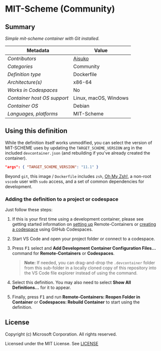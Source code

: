 # MIT-Scheme (Community)

## Summary

*Simple mit-scheme container with Git installed.*

| Metadata | Value |  
|----------|-------|
| *Contributors* | [Aisuko](https://github.com/Aisuko) |
| *Categories* | Community |
| *Definition type* | Dockerfile |
| *Architecture(s)* | x86-64 |
| *Works in Codespaces* | No |
| *Container host OS support* | Linux, macOS, Windows |
| *Container OS* | Debian |
| *Languages, platforms* | MIT-Scheme |

## Using this definition

While the definition itself works unmodified, you can select the version of MIT-SCHEME uses by updating the `TARGET_SCHEME_VERSION` arg in the included `devcontainer.json` (and rebuilding if you've already created the container).

```json
"args": { "TARGET_SCHEME_VERSION": "11.1" }
```

Beyond `git`, this image / `Dockerfile` includes `zsh`, [Oh My Zsh!](https://ohmyz.sh/), a non-root `vscode` user with `sudo` access, and a set of common dependencies for development.

### Adding the definition to a project or codespace

Just follow these steps:

1. If this is your first time using a development container, please see getting started information on [setting up](https://aka.ms/vscode-remote/containers/getting-started) Remote-Containers or [creating a codespace](https://aka.ms/ghcs-open-codespace) using GitHub Codespaces.

2. Start VS Code and open your project folder or connect to a codespace.

3. Press <kbd>F1</kbd> select and **Add Development Container Configuration Files...** command for **Remote-Containers** or **Codespaces**.

   > **Note:** If needed, you can drag-and-drop the `.devcontainer` folder from this sub-folder in a locally cloned copy of this repository into the VS Code file explorer instead of using the command.

4. Select this definition. You may also need to select **Show All Definitions...** for it to appear.

5. Finally, press <kbd>F1</kbd> and run **Remote-Containers: Reopen Folder in Container** or **Codespaces: Rebuild Container** to start using the definition.

## License

Copyright (c) Microsoft Corporation. All rights reserved.

Licensed under the MIT License. See [LICENSE](https://github.com/microsoft/vscode-dev-containers/blob/main/LICENSE)
